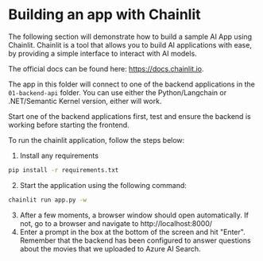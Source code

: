 # Building an app with Chainlit

The following section will demonstrate how to build a sample AI App using Chainlit. Chainlit is a tool that allows you to build AI applications with ease, by providing a simple interface to interact with AI models.

The official docs can be found here: https://docs.chainlit.io.

The app in this folder will connect to one of the backend applications in the `01-backend-api` folder. You can use either the Python/Langchain or .NET/Semantic Kernel version, either will work.

Start one of the backend applications first, test and ensure the backend is working before starting the frontend.

To run the chainlit application, follow the steps below:

1. Install any requirements

```bash
pip install -r requirements.txt
```

2. Start the application using the following command:

```bash
chainlit run app.py -w
```

3. After a few moments, a browser window should open automatically. If not, go to a browser and navigate to http://localhost:8000/
4. Enter a prompt in the box at the bottom of the screen and hit "Enter". Remember that the backend has been configured to answer questions about the movies that we uploaded to Azure AI Search.